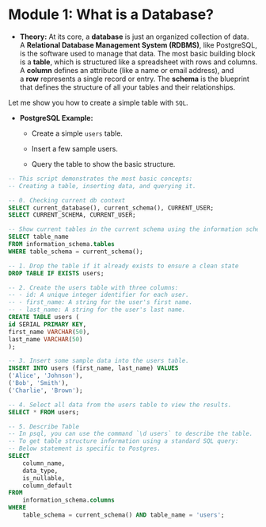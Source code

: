 # **Module 1: What is a Database?**

- **Theory:** At its core, a **database** is just an organized collection of data. A **Relational Database Management System (RDBMS)**, like PostgreSQL, is the software used to manage that data. The most basic building block is a **table**, which is structured like a spreadsheet with rows and columns. A **column** defines an attribute (like a name or email address), and a **row** represents a single record or entry. The **schema** is the blueprint that defines the structure of all your tables and their relationships.

Let me show you how to create a simple table with `SQL`. 
    
- **PostgreSQL Example:**
    
    - Create a simple `users` table.
        
    - Insert a few sample users.
        
    - Query the table to show the basic structure.

```SQL
-- This script demonstrates the most basic concepts:
-- Creating a table, inserting data, and querying it.

-- 0. Checking current db context
SELECT current_database(), current_schema(), CURRENT_USER;
SELECT CURRENT_SCHEMA, CURRENT_USER;

-- Show current tables in the current schema using the information schema
SELECT table_name
FROM information_schema.tables
WHERE table_schema = current_schema();

-- 1. Drop the table if it already exists to ensure a clean state
DROP TABLE IF EXISTS users;

-- 2. Create the users table with three columns:
-- - id: A unique integer identifier for each user.
-- - first_name: A string for the user's first name.
-- - last_name: A string for the user's last name.
CREATE TABLE users (
id SERIAL PRIMARY KEY,
first_name VARCHAR(50),
last_name VARCHAR(50)
);

-- 3. Insert some sample data into the users table.
INSERT INTO users (first_name, last_name) VALUES
('Alice', 'Johnson'),
('Bob', 'Smith'),
('Charlie', 'Brown');

-- 4. Select all data from the users table to view the results.
SELECT * FROM users;

-- 5. Describe Table
-- In psql, you can use the command `\d users` to describe the table.
-- To get table structure information using a standard SQL query:
-- Below statement is specific to Postgres. 
SELECT
    column_name,
    data_type,
    is_nullable,
    column_default
FROM
    information_schema.columns
WHERE
    table_schema = current_schema() AND table_name = 'users';
```
